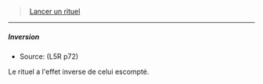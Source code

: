 ﻿---
!GenericItem
Id: l5r_rituals_hd.md#inversion
ParentLink: l5r_rituals_hd.md#lancer-un-rituel
Name: Inversion
ParentName: Lancer un rituel
NameLevel: 5
Source: (L5R p72)
Attributes: {}
---
> [Lancer un rituel](hd_l5r_rituals.md)

---

##### Inversion

- Source: (L5R p72)

Le rituel a l'effet inverse de celui escompté.

